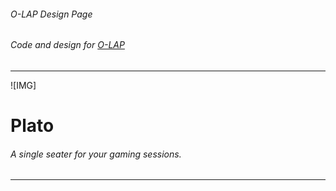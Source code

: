 ###### O-LAP Design Page
###### Code and design for [O-LAP](https://o-lap.com)  
---
![IMG]
# Plato  
###### A single seater for your gaming sessions.  
---